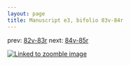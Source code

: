 ```yaml
---
layout: page
title: Manuscript e3, bifolio 83v-84r
---
```


prev: [82v-83r](../82v-83r/) next: [84v-85r](../84v-85r/)



[![Linked to zoomble image](http://www.homermultitext.org/iipsrv?IIIF=/project/homer/pyramidal/deepzoom/hmt/e3bifolio/v1/vb_83v_84r.tif/full/2000,/0/default.jpg)](http://www.homermultitext.org/ict2/?urn=urn:cite2:hmt:e3bifolio.v1:vb_83v_84r)

